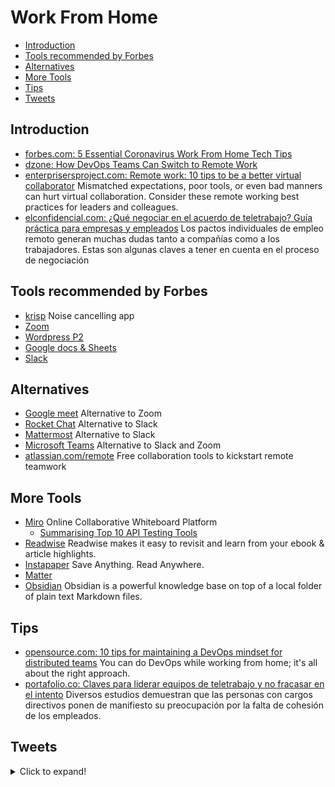 # Work From Home
- [Introduction](#introduction)
- [Tools recommended by Forbes](#tools-recommended-by-forbes)
- [Alternatives](#alternatives)
- [More Tools](#more-tools)
- [Tips](#tips)
- [Tweets](#tweets)
## Introduction
- [forbes.com: 5 Essential Coronavirus Work From Home Tech Tips](https://www.forbes.com/sites/tjmccue/2020/03/13/5-essential-coronavirus-work-from-home-tech-tips/)
- [dzone: How DevOps Teams Can Switch to Remote Work](https://dzone.com/articles/effective-transition-to-remote-working-for-devops)
- [enterprisersproject.com: Remote work: 10 tips to be a better virtual collaborator](https://enterprisersproject.com/article/2021/2/remote-work-virtual-collaboration-best-practices) Mismatched expectations, poor tools, or even bad manners can hurt virtual collaboration. Consider these remote working best practices for leaders and colleagues.
- [elconfidencial.com: ¿Qué negociar en el acuerdo de teletrabajo? Guía práctica para empresas y empleados](https://www.elconfidencial.com/juridico/2021-09-27/negociar-acuerdo-teletrabajo-guia-practica-empresas_3295723/) Los pactos individuales de empleo remoto generan muchas dudas tanto a compañías como a los trabajadores. Estas son algunas claves a tener en cuenta en el proceso de negociación

## Tools recommended by Forbes
- [krisp](https://krisp.ai/) Noise cancelling app
- [Zoom](https://zoom.us/)
- [Wordpress P2](https://p2theme.com/)
- [Google docs & Sheets](https://docs.google.com/)
- [Slack](https://slack.com/)

## Alternatives
- [Google meet](https://meet.google.com/) Alternative to Zoom
- [Rocket Chat](https://rocket.chat/) Alternative to Slack
- [Mattermost](https://mattermost.com/) Alternative to Slack
- [Microsoft Teams](https://www.microsoft.com/microsoft-365/microsoft-teams/group-chat-software) Alternative to Slack and Zoom
- [atlassian.com/remote](https://www.atlassian.com/remote) Free collaboration tools to kickstart remote teamwork

## More Tools
- [Miro](https://miro.com/) Online Collaborative Whiteboard Platform
    - [Summarising Top 10 API Testing Tools](https://miro.com/app/board/o9J_kqwfjqs=/)
- [Readwise](https://readwise.io/) Readwise makes it easy to revisit and learn from your ebook & article highlights.
- [Instapaper](https://www.instapaper.com/) Save Anything. Read Anywhere.
- [Matter](https://getmatter.app/) 
- [Obsidian](https://obsidian.md/) Obsidian is a powerful knowledge base on top of a local folder of plain text Markdown files.

## Tips
* [opensource.com: 10 tips for maintaining a DevOps mindset for distributed teams](https://opensource.com/article/20/6/devops-mindset) You can do DevOps while working from home; it's all about the right approach.
* [portafolio.co: Claves para liderar equipos de teletrabajo y no fracasar en el intento](https://www.portafolio.co/tendencias/claves-para-liderar-equipos-de-teletrabajo-y-no-fracasar-en-el-intento-556586) Diversos estudios demuestran que las personas con cargos directivos ponen de manifiesto su preocupación por la falta de cohesión de los empleados.

## Tweets
<details>
  <summary>Click to expand!</summary>

<center>
<blockquote class="twitter-tweet"><p lang="en" dir="ltr">I consume so much information and content, and I find it really important to come back to the things I learn.<br><br>I take notes manually on videos and paper books, and I use <a href="https://twitter.com/readwiseio?ref_src=twsrc%5Etfw">@readwiseio</a>&#39;s supplemental notes to double check my own. I use instapaper to highlight stuff online.<br><br>1/3</p>&mdash; Ali Spittel 🐞 (@ASpittel) <a href="https://twitter.com/ASpittel/status/1432435361981112323?ref_src=twsrc%5Etfw">August 30, 2021</a></blockquote> <script async src="https://platform.twitter.com/widgets.js" charset="utf-8"></script>
</center>
</details>